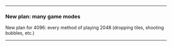 
***

### New plan: many game modes

New plan for 4096: every method of playing 2048 (dropping tiles, shooting bubbles, etc.)

***
